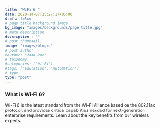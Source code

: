 ```yaml
---
title: "WiFi 6 "
date: 2020-10-07T15:27:17+06:00
draft: false
# page title background image
bg_image: "images/backgrounds/page-title.jpg"
# meta description
description : ""
# post thumbnail
image: "images/blog/c"
# post author
#author: "John Doe"
# taxonomy
#categories: ["Wi-Fi"]
#tags: ["Education", "Automation"]
# type
type: "post"
---
```



###

### What is Wi-Fi 6?
Wi-Fi 6 is the latest standard from the Wi-Fi Alliance based on the 802.11ax protocol, and provides critical capabilities needed for next-generation enterprise requirements. Learn about the key benefits from our wireless experts.

### 